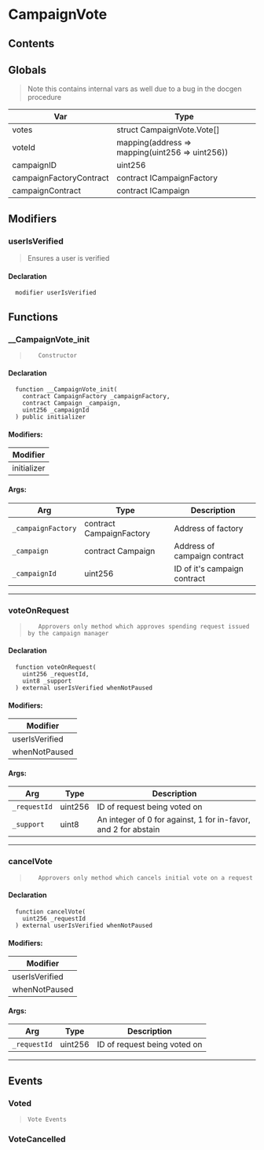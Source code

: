 # CampaignVote





## Contents
<!-- START doctoc -->
<!-- END doctoc -->

## Globals

> Note this contains internal vars as well due to a bug in the docgen procedure

| Var | Type |
| --- | --- |
| votes | struct CampaignVote.Vote[] |
| voteId | mapping(address => mapping(uint256 => uint256)) |
| campaignID | uint256 |
| campaignFactoryContract | contract ICampaignFactory |
| campaignContract | contract ICampaign |


## Modifiers

### userIsVerified
> Ensures a user is verified

#### Declaration
```solidity
  modifier userIsVerified
```



## Functions

### __CampaignVote_init
>        Constructor


#### Declaration
```solidity
  function __CampaignVote_init(
    contract CampaignFactory _campaignFactory,
    contract Campaign _campaign,
    uint256 _campaignId
  ) public initializer
```

#### Modifiers:
| Modifier |
| --- |
| initializer |

#### Args:
| Arg | Type | Description |
| --- | --- | --- |
|`_campaignFactory` | contract CampaignFactory |     Address of factory
|`_campaign` | contract Campaign |            Address of campaign contract
|`_campaignId` | uint256 |          ID of it's campaign contract
---  
### voteOnRequest
>        Approvers only method which approves spending request issued by the campaign manager


#### Declaration
```solidity
  function voteOnRequest(
    uint256 _requestId,
    uint8 _support
  ) external userIsVerified whenNotPaused
```

#### Modifiers:
| Modifier |
| --- |
| userIsVerified |
| whenNotPaused |

#### Args:
| Arg | Type | Description |
| --- | --- | --- |
|`_requestId` | uint256 |   ID of request being voted on
|`_support` | uint8 |     An integer of 0 for against, 1 for in-favor, and 2 for abstain
---  
### cancelVote
>        Approvers only method which cancels initial vote on a request


#### Declaration
```solidity
  function cancelVote(
    uint256 _requestId
  ) external userIsVerified whenNotPaused
```

#### Modifiers:
| Modifier |
| --- |
| userIsVerified |
| whenNotPaused |

#### Args:
| Arg | Type | Description |
| --- | --- | --- |
|`_requestId` | uint256 |   ID of request being voted on
---  


## Events

### Voted
> `Vote Events`
  


### VoteCancelled

  


